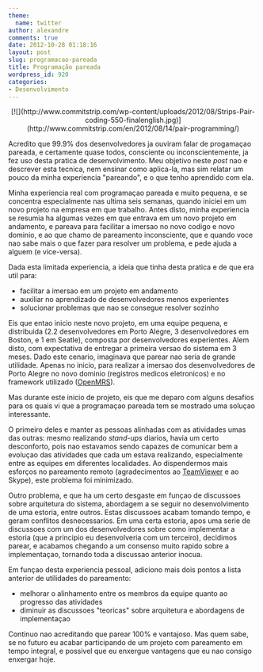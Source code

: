 ```yaml
---
theme:
  name: twitter
author: alexandre
comments: true
date: 2012-10-28 01:18:16
layout: post
slug: programacao-pareada
title: Programação pareada
wordpress_id: 920
categories:
- Desenvolvimento
---
```


<div style="text-align: center;" markdown="1">
    [![](http://www.commitstrip.com/wp-content/uploads/2012/08/Strips-Pair-coding-550-finalenglish.jpg)](http://www.commitstrip.com/en/2012/08/14/pair-programming/)
</div>

Acredito que 99.9% dos desenvolvedores ja ouviram falar de progamaçao pareada, e certamente quase todos, consciente ou inconscientemente, ja fez uso desta pratica de desenvolvimento. Meu objetivo neste _post_ nao e descrever esta tecnica, nem ensinar como aplica-la, mas sim relatar um pouco da minha experiencia "pareando", e o que tenho aprendido com ela.

Minha experiencia real com programaçao pareada e muito pequena, e se concentra especialmente nas ultima seis semanas, quando iniciei em um novo projeto na empresa em que trabalho. Antes disto, minha experiencia se resumia ha algumas vezes em que entrava em um novo projeto em andamento, e pareava para facilitar a imersao no novo codigo e novo dominio, e ao que chamo de pareamento inconsciente, que e quando voce nao sabe mais o que fazer para resolver um problema, e pede ajuda a alguem (e vice-versa).

Dada esta limitada experiencia, a ideia que tinha desta pratica e de que era util para:

  * facilitar a imersao em um projeto em andamento
  * auxiliar no aprendizado de desenvolvedores menos experientes
  * solucionar problemas que nao se consegue resolver sozinho

Eis que entao inicio neste novo projeto, em uma equipe pequena, e distribuida (2.2 desenvolvedores em Porto Alegre, 3 desenvolvedores em Boston, e 1 em Seatle), composta por desenvolvedores experientes. Alem disto, com expectativa de entregar a primeira versao do sistema em 3 meses. Dado este cenario, imaginava que parear nao seria de grande utilidade. Apenas no inicio, para realizar a imersao dos desenvolvedores de Porto Alegre no novo dominio (registros medicos eletronicos) e no framework utilizado ([OpenMRS](http://openmrs.org/)).

Mas durante este inicio de projeto, eis que me deparo com alguns desafios para os quais vi que a programaçao pareada tem se mostrado uma soluçao interessante.

O primeiro deles e manter as pessoas alinhadas com as atividades umas das outras: mesmo realizando _stand-ups_ diarios, havia um certo desconforto, pois nao estavamos sendo capazes de comunicar bem a evoluçao das atividades que cada um estava realizando, especialmente entre as equipes em diferentes localidades. Ao dispendermos mais esforços no pareamento remoto (agradecimentos ao [TeamViewer](http://www.teamviewer.com/) e ao Skype), este problema foi minimizado.

Outro problema, e que ha um certo desgaste em funçao de discussoes sobre arquitetura do sistema, abordagem a se seguir no desenvolvimento de uma estoria, entre outros. Estas discussoes acabam tomando tempo, e geram conflitos desnecessarios. Em uma certa estoria, apos uma serie de discussoes com um dos desenvolvedores sobre como implementar a estoria (que a principio eu desenvolveria com um terceiro), decidimos parear, e acabamos chegando a um consenso muito rapido sobre a implementaçao, tornando toda a discussao anterior inocua.

Em funçao desta experiencia pessoal, adiciono mais dois pontos a lista anterior de utilidades do pareamento:

  * melhorar o alinhamento entre os membros da equipe quanto ao progresso das atividades
  * diminuir as discussoes "teoricas" sobre arquitetura e abordagens de implementaçao

Continuo nao acreditando que parear 100% e vantajoso. Mas quem sabe, se no futuro eu acabar participando de um projeto com pareamento em tempo integral, e possivel que eu enxergue vantagens que eu nao consigo enxergar hoje.
